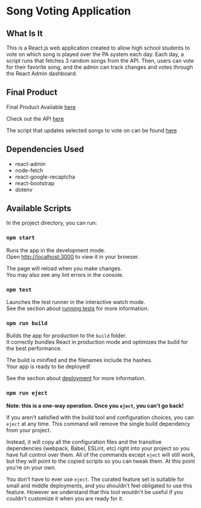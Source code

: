 # Song Voting Application

## What Is It
This is a React.js web application created to allow high school students to vote on which song is played over the PA system each day. Each day, a script runs that fetches 3 random songs from the API. Then, users can vote for their favorite song, and the admin can track changes and votes through the React Admin dashboard. 


## Final Product
Final Product Available [here](https://crnvotes.netlify.app)

Check out the API [here](https://song-voting-api.herokuapp.com)

The script that updates selected songs to vote on can be found [here](https://github.com/mosmolov/song-update-script)

## Dependencies Used
- react-admin
- node-fetch
- react-google-recaptcha
- react-bootstrap
- dotenv

## Available Scripts

In the project directory, you can run:

### `npm start`

Runs the app in the development mode.\
Open [http://localhost:3000](http://localhost:3000) to view it in your browser.

The page will reload when you make changes.\
You may also see any lint errors in the console.

### `npm test`

Launches the test runner in the interactive watch mode.\
See the section about [running tests](https://facebook.github.io/create-react-app/docs/running-tests) for more information.

### `npm run build`

Builds the app for production to the `build` folder.\
It correctly bundles React in production mode and optimizes the build for the best performance.

The build is minified and the filenames include the hashes.\
Your app is ready to be deployed!

See the section about [deployment](https://facebook.github.io/create-react-app/docs/deployment) for more information.

### `npm run eject`

**Note: this is a one-way operation. Once you `eject`, you can't go back!**

If you aren't satisfied with the build tool and configuration choices, you can `eject` at any time. This command will remove the single build dependency from your project.

Instead, it will copy all the configuration files and the transitive dependencies (webpack, Babel, ESLint, etc) right into your project so you have full control over them. All of the commands except `eject` will still work, but they will point to the copied scripts so you can tweak them. At this point you're on your own.

You don't have to ever use `eject`. The curated feature set is suitable for small and middle deployments, and you shouldn't feel obligated to use this feature. However we understand that this tool wouldn't be useful if you couldn't customize it when you are ready for it.

